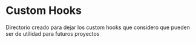 # Custom Hooks

Directorio creado para dejar los custom hooks que considero que pueden ser de utilidad para futuros proyectos
